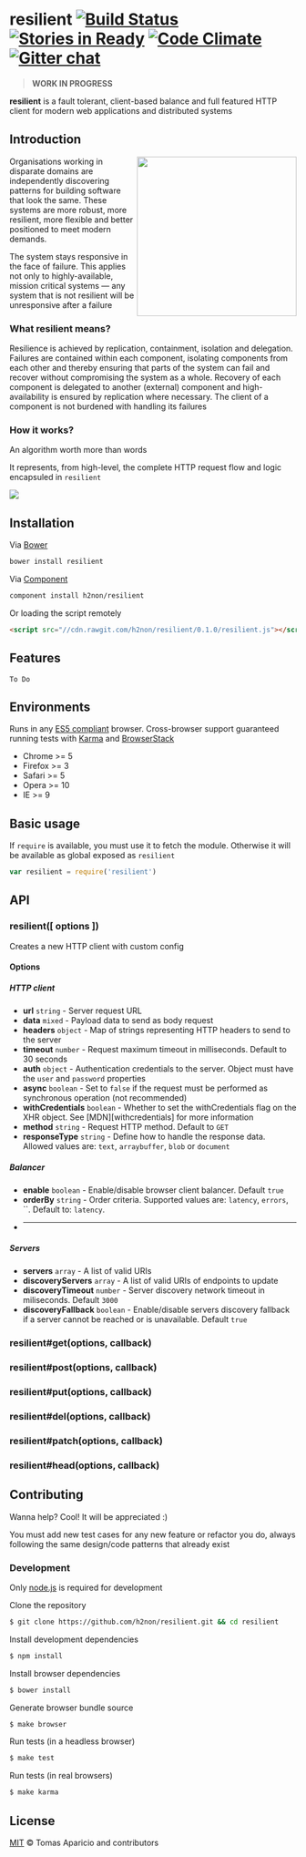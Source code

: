 # resilient [![Build Status](https://api.travis-ci.org/h2non/resilient.svg?branch=master)][travis] [![Stories in Ready](https://badge.waffle.io/h2non/resilient.png?label=ready&title=Ready)](https://waffle.io/h2non/resilient) [![Code Climate](https://codeclimate.com/github/h2non/resilient/badges/gpa.svg)](https://codeclimate.com/github/h2non/resilient) [![Gitter chat](https://badges.gitter.im/h2non/resilient.png)](https://gitter.im/h2non/resilient)

> **WORK IN PROGRESS**

**resilient** is a fault tolerant, client-based balance and full featured HTTP client
for modern web applications and distributed systems

## Introduction

<img align="right" height="280" src="https://raw.githubusercontent.com/h2non/resilient/gh-pages/images/resilient.png" />

Organisations working in disparate domains are independently discovering patterns for building software that look the same. These systems are more robust, more resilient, more flexible and better positioned to meet modern demands.

The system stays responsive in the face of failure.
This applies not only to highly-available, mission critical systems — any system that is not resilient will be unresponsive after a failure

### What resilient means?

Resilience is achieved by replication, containment, isolation and delegation.
Failures are contained within each component, isolating components from each other
and thereby ensuring that parts of the system can fail and recover without
compromising the system as a whole. Recovery of each component is delegated to another (external)
component and high-availability is ensured by replication where necessary.
The client of a component is not burdened with handling its failures

<!--
### But why in the browser?

Web applications evolved notably in the latest years, achieving and delegating new responsabilities in the client side.
The Web (and therefore HTTP) is based on a client-server architecture
-->

### How it works?

An algorithm worth more than words

It represents, from high-level, the complete HTTP request flow and logic encapsuled in `resilient`

<img src="http://rawgit.com/h2non/resilient/master/algorithm.svg" />

## Installation

Via [Bower](http://bower.io)
```bash
bower install resilient
```
Via [Component](http://component.io/)
```bash
component install h2non/resilient
```
Or loading the script remotely
```html
<script src="//cdn.rawgit.com/h2non/resilient/0.1.0/resilient.js"></script>
```

## Features

`To Do`

## Environments

Runs in any [ES5 compliant](http://kangax.github.io/compat-table/es5/) browser.
Cross-browser support guaranteed running tests with [Karma](http://karma-runner.github.io/) and [BrowserStack](http://browserstack.com/)

- Chrome >= 5
- Firefox >= 3
- Safari >= 5
- Opera >= 10
- IE >= 9

## Basic usage

If `require` is available, you must use it to fetch the module.
Otherwise it will be available as global exposed as `resilient`

```js
var resilient = require('resilient')
```

## API

### resilient([ options ])

Creates a new HTTP client with custom config

#### Options

##### HTTP client

- **url** `string` - Server request URL
- **data** `mixed` - Payload data to send as body request
- **headers** `object` - Map of strings representing HTTP headers to send to the server
- **timeout** `number` - Request maximum timeout in milliseconds. Default to 30 seconds
- **auth** `object` -  Authentication credentials to the server. Object must have the `user` and `password` properties
- **async** `boolean` - Set to `false` if the request must be performed as synchronous operation (not recommended)
- **withCredentials** `boolean` - Whether to set the withCredentials flag on the XHR object. See [MDN][withcredentials] for more information
- **method** `string` - Request HTTP method. Default to `GET`
- **responseType** `string` - Define how to handle the response data. Allowed values are: `text`, `arraybuffer`, `blob` or `document`

##### Balancer

- **enable** `boolean` - Enable/disable browser client balancer. Default `true`
- **orderBy** `string` - Order criteria. Supported values are: `latency`, `errors`, ``. Default to: `latency`.
- ****

##### Servers

- **servers** `array` - A list of valid URIs
- **discoveryServers** `array` - A list of valid URIs of endpoints to update
- **discoveryTimeout** `number` - Server discovery network timeout in miliseconds. Default `3000`
- **discoveryFallback** `boolean` - Enable/disable servers discovery fallback if a server cannot be reached or is unavailable. Default `true`

### resilient#get(options, callback)

### resilient#post(options, callback)

### resilient#put(options, callback)

### resilient#del(options, callback)

### resilient#patch(options, callback)

### resilient#head(options, callback)

## Contributing

Wanna help? Cool! It will be appreciated :)

You must add new test cases for any new feature or refactor you do,
always following the same design/code patterns that already exist

### Development

Only [node.js](http://nodejs.org) is required for development

Clone the repository
```bash
$ git clone https://github.com/h2non/resilient.git && cd resilient
```

Install development dependencies
```bash
$ npm install
```

Install browser dependencies
```bash
$ bower install
```

Generate browser bundle source
```bash
$ make browser
```

Run tests (in a headless browser)
```bash
$ make test
```

Run tests (in real browsers)
```bash
$ make karma
```

## License

[MIT](http://opensource.org/licenses/MIT) © Tomas Aparicio and contributors

[travis]: http://travis-ci.org/h2non/resilient
